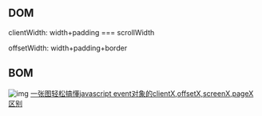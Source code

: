 DOM
--
clientWidth: width+padding === scrollWidth

offsetWidth: width+padding+border 


BOM
--
![img](http://www.2cto.com/uploadfile/Collfiles/20140914/2014091409260873.png)
[一张图轻松搞懂javascript event对象的clientX,offsetX,screenX,pageX区别
](http://www.2cto.com/kf/201409/333401.html)

